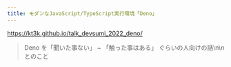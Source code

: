 ```yaml
---
title: モダンなJavaScript/TypeScript実行環境「Deno」
---
```


https://kt3k.github.io/talk_devsumi_2022_deno/

> Deno を「聞いた事ない」 ~ 「触った事はある」  ぐらいの人向けの話\n\nとのこと


